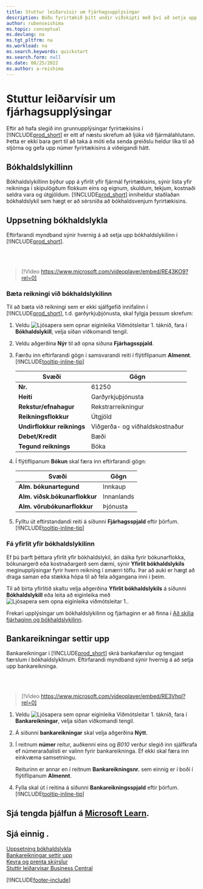 ```yaml
---
title: Stuttur leiðarvísir um fjárhagsupplýsingar
description: Búðu fyrirtækið þitt undir viðskipti með því að setja upp fjárhagsupplýsingarnar í Business Central.
author: rubenseishima
ms.topic: conceptual
ms.devlang: na
ms.tgt_pltfrm: na
ms.workload: na
ms.search.keywords: quickstart
ms.search.form: null
ms.date: 08/25/2022
ms.author: a-reishima
---
```


# <a name="financial-information-quick-start"></a>Stuttur leiðarvísir um fjárhagsupplýsingar

Eftir að hafa slegið inn grunnupplýsingar fyrirtækisins í [!INCLUDE[prod_short](includes/prod_short.md)] er eitt af næstu skrefum að ljúka við fjármálahlutann. Þetta er ekki bara gert til að taka á móti eða senda greiðslu heldur líka til að stjórna og gefa upp númer fyrirtækisins á viðeigandi hátt.

## <a name="the-chart-of-accounts"></a>Bókhaldslykillinn

Bókhaldslykillinn býður upp á yfirlit yfir fjármál fyrirtækisins, sýnir lista yfir reikninga í skipulögðum flokkum eins og eignum, skuldum, tekjum, kostnaði seldra vara og útgjöldum. [!INCLUDE[prod_short](includes/prod_short.md)] inniheldur staðlaðan bókhaldslykil sem hægt er að sérsníða að bókhaldsvenjum fyrirtækisins.

## <a name="set-up-the-chart-of-accounts"></a>Uppsetning bókhaldslykla

Eftirfarandi myndband sýnir hvernig á að setja upp bókhaldslykilinn í [!INCLUDE[prod_short](includes/prod_short.md)].

<br /><br />

> [!Video https://www.microsoft.com/videoplayer/embed/RE43KO9?rel=0]

### <a name="add-an-account-to-the-chart-of-accounts"></a>Bæta reikningi við bókhaldslykilinn

Til að bæta við reikningi sem er ekki sjálfgefið innifalinn í [!INCLUDE[prod_short](includes/prod_short.md)], t.d. garðyrkjuþjónusta, skal fylgja þessum skrefum:

1. Veldu ![Ljósapera sem opnar eiginleika Viðmótsleitar 1.](media/ui-search/search_small.png "Segðu mér hvað þú vilt gera") táknið, fara í **Bókhaldslykill**, velja síðan viðkomandi tengil.
2. Veldu aðgerðina **Nýr** til að opna síðuna **Fjárhagsspjald**.
3. Færðu inn eftirfarandi gögn í samsvarandi reiti í flýtiflipanum **Almennt**. [!INCLUDE[tooltip-inline-tip](includes/tooltip-inline-tip_md.md)]

   | Svæði | Gögn |
   | --- | --- |
   | **Nr.** | 61250 |
   | **Heiti** | Garðyrkjuþjónusta |
   | **Rekstur/efnahagur** | Rekstrarreikningur |
   | **Reikningsflokkur** | Útgjöld |
   | **Undirflokkur reiknings** | Viðgerða- og viðhaldskostnaður |
   | **Debet/Kredit** | Bæði |
   | **Tegund reiknings** | Bóka |

4. Í flýtiflipanum **Bókun** skal færa inn eftirfarandi gögn:

   | Svæði | Gögn |
   | --- | --- |
   | **Alm. bókunartegund** | Innkaup |
   | **Alm. viðsk.bókunarflokkur** | Innanlands |
   | **Alm. vörubókunarflokkur** | Þjónusta |

5. Fylltu út eftirstandandi reiti á síðunni **Fjárhagsspjald** eftir þörfum. [!INCLUDE[tooltip-inline-tip](includes/tooltip-inline-tip_md.md)]

### <a name="get-an-overview-of-the-chart-of-accounts"></a>Fá yfirlit yfir bókhaldslykilinn

Ef þú þarft þéttara yfirlit yfir bókhaldslykil, án dálka fyrir bókunarflokka, bókunargerð eða kostnaðargerð sem dæmi, sýnir **Yfirlit bókhaldslykils** meginupplýsingar fyrir hvern reikning í smærri töflu. Þar að auki er hægt að draga saman eða stækka hópa til að fela aðgangana inni í þeim.

Til að birta yfirlitið skaltu velja aðgerðina **Yfirlit bókhaldslykils** á síðunni **Bókhaldslykill** eða leita að eiginleika með ![Ljósapera sem opna eiginleika viðmótsleitar 1.](media/ui-search/search_small.png "Segðu mér hvað þú vilt gera").

Frekari upplýsingar um bókhaldslykilinn og fjárhaginn er að finna í [Að skilja fjárhaginn og bókhaldslykilinn](finance-general-ledger.md).

## <a name="set-up-bank-accounts"></a>Bankareikningar settir upp

Bankareikningar í [!INCLUDE[prod_short](includes/prod_short.md)] skrá bankafærslur og tengjast færslum í bókhaldslyklinum. Eftirfarandi myndband sýnir hvernig á að setja upp bankareikninga.

<br /><br />

> [!Video https://www.microsoft.com/videoplayer/embed/RE3Vhpl?rel=0]

1. Veldu ![Ljósapera sem opnar eiginleika Viðmótsleitar 1.](media/ui-search/search_small.png "Segðu mér hvað þú vilt gera") táknið, fara í **Bankareikningar**, velja síðan viðkomandi tengil.
2. Á síðunni **bankareikningar** skal velja aðgerðina **Nýtt**.
3. Í reitnum **númer** reitur, auðkenni eins og *B010* verður slegið inn sjálfkrafa ef númeraraðalisti er valinn fyrir bankareikninga. Ef ekki skal færa inn einkvæma samsetningu.

   Reiturinn er annar en í reitnum **Bankareikningsnr.** sem einnig er í boði í flýtiflipanum **Almennt**.
4. Fylla skal út í reitina á síðunni **Bankareikningsspjald** eftir þörfum. [!INCLUDE[tooltip-inline-tip](includes/tooltip-inline-tip_md.md)]

## <a name="see-related-training-at-microsoft-learn"></a>Sjá tengda þjálfun á [Microsoft Learn](/learn/paths/set-up-financial-management-dynamics-365-business-central/).

## <a name="see-also"></a>Sjá einnig .

[Uppsetning bókhaldslykla](finance-setup-chart-accounts.md)  
[Bankareikningar settir upp](bank-how-setup-bank-accounts.md)  
[Keyra og prenta skýrslur](ui-work-report.md)  
[Stuttir leiðarvísar Business Central](quick-start-business-central.md)  

[!INCLUDE[footer-include](includes/footer-banner.md)]
